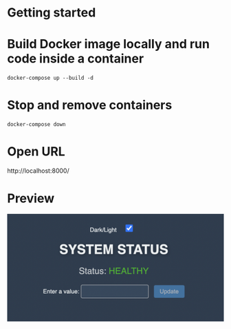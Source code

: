 # Getting started

# Build Docker image locally and run code inside a container
```
docker-compose up --build -d    
```

# Stop and remove containers
```
docker-compose down
```

# Open URL
http://localhost:8000/

# Preview
![alt text](image.png)